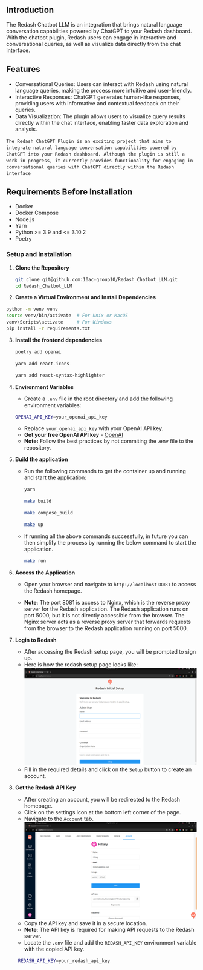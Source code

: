 ## Introduction

The Redash Chatbot LLM is an integration that brings natural language conversation capabilities powered by ChatGPT to your Redash dashboard. With the chatbot plugin, Redash users can engage in interactive and conversational queries, as well as visualize data directly from the chat interface.

## Features

* Conversational Queries: Users can interact with Redash using natural language queries, making the process more intuitive and user-friendly.
* Interactive Responses: ChatGPT generates human-like responses, providing users with informative and contextual feedback on their queries.
* Data Visualization: The plugin allows users to visualize query results directly within the chat interface, enabling faster data exploration and analysis.

`The Redash ChatGPT Plugin is an exciting project that aims to integrate natural language conversation capabilities powered by ChatGPT into your Redash dashboard. Although the plugin is still a work in progress, it currently provides functionality for engaging in conversational queries with ChatGPT directly within the Redash interface`

## Requirements Before Installation
- Docker
- Docker Compose
- Node.js
- Yarn
- Python >= 3.9 and <= 3.10.2
- Poetry

### Setup and Installation
1. **Clone the Repository**
    ```bash
    git clone git@github.com:10ac-group10/Redash_Chatbot_LLM.git
    cd Redash_Chatbot_LLM
    ```

2. **Create a Virtual Environment and Install Dependencies**
```bash
python -m venv venv
source venv/bin/activate  # For Unix or MacOS
venv\Scripts\activate     # For Windows
pip install -r requirements.txt
```

3. **Install the frontend dependencies**
    ```bash
    poetry add openai
    ```

    ```bash
    yarn add react-icons
    ```

    ```bash
    yarn add react-syntax-highlighter
    ```


4. **Environment Variables**
    - Create a `.env` file in the root directory and add the following environment variables:
    ```bash
    OPENAI_API_KEY=your_openai_api_key
    ```
    - Replace `your_openai_api_key` with your OpenAI API key.
    - **Get your free OpenAI API key** - [OpenAI](https://platform.openai.com/)
    - **Note:** Follow the best practices by not commiting the .env file to the repository.

5. **Build the application**

   - Run the following commands to get the container up and running and start the application:

      ```bash
      yarn
      ```
      ```bash
      make build
      ```
      ```bash
      make compose_build
      ```
      ```bash
     make up
      ```

   - If running all the above commands successfully, in future you can then simplify the process by running the below command to start the application.

        ```bash
      make run
        ```

6. **Access the Application**
   - Open your browser and navigate to `http://localhost:8081` to access the Redash homepage.

   - **Note**: The port 8081 is access to Nginx, which is the reverse proxy server for the Redash application. The Redash application runs on port 5000, but it is not directly accessible from the browser. The Nginx server acts as a reverse proxy server that forwards requests from the browser to the Redash application running on port 5000.

7. **Login to Redash**
   - After accessing the Redash setup page, you will be prompted to sign up.
   - Here is how the redash setup page looks like:
   ![login page](./screenshots/login_page.png "Redash Setup Page")
   - Fill in the required details and click on the `Setup` button to create an account.

8. **Get the Redash API Key**
   - After creating an account, you will be redirected to the Redash homepage.
   - Click on the settings icon at the bottom left corner of the page.
   - Navigate to the `Account` tab.
   ![account settings](./screenshots/redash_api_key.png "Account Settings")
   - Copy the API key and save it in a secure location.
   - **Note**: The API key is required for making API requests to the Redash server.
   - Locate the `.env` file and add the `REDASH_API_KEY` environment variable with the copied API key.
   ```bash
    REDASH_API_KEY=your_redash_api_key
   ```

